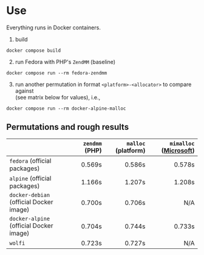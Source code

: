 # Use

Everything runs in Docker containers.

1. build

```shell
docker compose build
```

2. run Fedora with PHP's `ZendMM` (baseline)

```shell
docker compose run --rm fedora-zendmm
```

3. run another permutation in format `<platform>-<allocator>` to compare against  
   (see matrix below for values), i.e.,

```
docker compose run --rm docker-alpine-malloc
```

## Permutations and rough results

|                                         | `zendmm` (PHP) | `malloc` (platform) | `mimalloc` ([Microsoft](https://microsoft.github.io/mimalloc/)) |
|-----------------------------------------|---------------:|--------------------:|----------------------------------------------------------------:|
| `fedora` (official packages)            |         0.569s |              0.586s |                                                          0.578s |
| `alpine` (official packages)            |         1.166s |              1.207s |                                                          1.208s |
| `docker-debian` (official Docker image) |         0.700s |              0.706s |                                                             N/A |
| `docker-alpine` (official Docker image) |         0.704s |              0.744s |                                                          0.733s |
| `wolfi`                                 |         0.723s |              0.727s |                                                             N/A |
